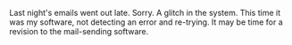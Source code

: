 Last night's emails went out late. Sorry. A glitch in the system. This time it was my software, not detecting an error and re-trying. It may be time for a revision to the mail-sending software. 
